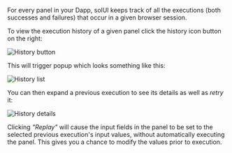 For every panel in your Dapp, solUI keeps track of all the executions (both successes and failures) that occur in a given browser session.

To view the execution history of a given panel click the history icon button on the right:

![History button](../images/HistoryButton.png)

This will trigger popup which looks something like this:

![History list](../images/HistoryList.png)

You can then expand a previous execution to see its details as well as _retry_ it:

![History details](../images/HistoryDetails.png)

Clicking _"Replay"_ will cause the input fields in the panel to be set to the selected previous execution's input values, without automatically executing the panel. This gives you a chance to modify the values prior to execution.

